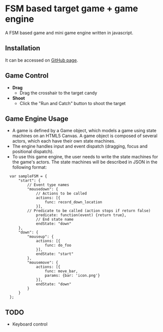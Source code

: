 # FSM based target game + game engine

A FSM based game and mini game engine written in javascript.

## Installation
It can be accessed on [GitHub page](https://vitac215.github.io/FSM_game/halloween.html).

## Game Control
* <b>Drag</b>
   * Drag the crosshair to the target candy
* <b>Shoot</b>
   * Click the "Run and Catch" button to shoot the target

## Game Engine Usage
* A game is defined by a Game object, which models a game using state machines on an HTML5 Canvas. A game object is composed of several actors, which each have their own state machines.
* The engine handles input and event dispatch (dragging, focus and positional dispatch).
* To use this game engine, the user needs to write the state machines for the game's actors. The state machines will be described in JSON in the following format:
```
  var sampleFSM = {
      "start": {
          // Event type names
          "mousedown": {
              // Actions to be called
              actions: [{
                  func: record_down_location
              }],
          // Predicate to be called (action stops if return false)
              predicate: function(event) {return true},
              // End state name
              endState: "down"
      },
      "down": {
          "mouseup": {
              actions: [{
                  func: do_foo
              }],
              endState: "start"
          },
          "mousemove": {
              actions: [{
                  func: move_bar,
                  params: {bar: 'icon.png'}
              }],
              endState: "down"
          }
      }
  };
```

## TODO
* Keyboard control
